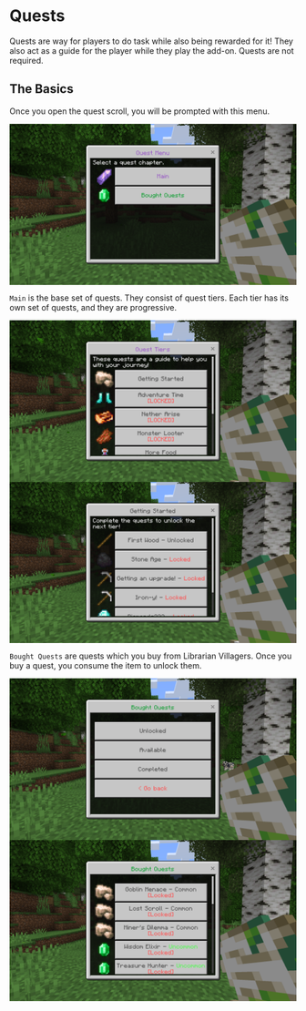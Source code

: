 # Quests
Quests are way for players to do task while also being rewarded for it! They also act as a guide for the player while they play the add-on. Quests are not required.

## The Basics
Once you open the quest scroll, you will be prompted with this menu.
<div style="display: flex; align-items: center;">
  <img src="/Main/assets/quests/first_page.png" alt="Example Image">
</div>

`Main` is the base set of quests. They consist of quest tiers. Each tier has its own set of quests, and they are progressive.

<div style="display: flex; align-items: center;">
  <img src="/Main/assets/quests/quest_tiers.png" alt="Example Image">
</div>

<div style="display: flex; align-items: center;">
   <img src="/Main/assets/quests/tier_one.png" alt="Example Image">
</div>

`Bought Quests` are quests which you buy from Librarian Villagers. Once you buy a quest, you consume the item to unlock them.

<div style="display: flex; align-items: center;">
  <img src="/Main/assets/quests/bought_menu.png" alt="Example Image">
</div>
<div style="display: flex; align-items: center;">
  <img src="/Main/assets/quests/bought_quests.png" alt="Example Image">
</div>
